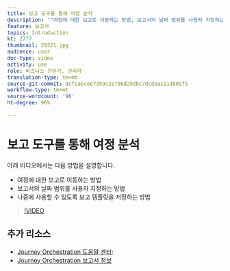 ```yaml
---
title: 보고 도구를 통해 여정 분석
description: '"여정에 대한 보고로 이동하는 방법, 보고서의 날짜 범위를 사용자 지정하는 방법 및 나중에 사용할 수 있도록 보고 템플릿을 저장하는 방법을 배웁니다."'
feature: 보고서
topics: Introduction
kt: 2777
thumbnail: 29321.jpg
audience: user
doc-type: video
activity: use
role: 비즈니스 전문가, 관리자
translation-type: tm+mt
source-git-commit: dcfca5cee7399c2e708d29dbc7dcdea1114805f5
workflow-type: tm+mt
source-wordcount: '96'
ht-degree: 96%

---
```



# 보고 도구를 통해 여정 분석

아래 비디오에서는 다음 방법을 설명합니다.

* 여정에 대한 보고로 이동하는 방법
* 보고서의 날짜 범위를 사용자 지정하는 방법
* 나중에 사용할 수 있도록 보고 템플릿을 저장하는 방법

>[!VIDEO](https://video.tv.adobe.com/v/29321?quality=12)

## 추가 리소스

* [Journey Orchestration 도움말 센터](https://docs.adobe.com/content/help/ko-KR/journeys/using/journey-orchestration-home.html):
* [Journey Orchestration 보고서 정보](https://docs.adobe.com/content/help/ko-KR/journeys/using/journey-reports/about-journey-reports.html)
